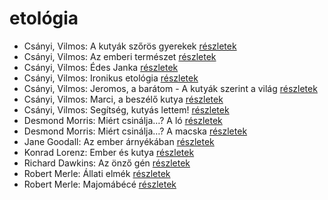 # etológia

- Csányi, Vilmos: A kutyák szőrös gyerekek [részletek](_details/%7Bopf.creator%7D.md#id_1719)
- Csányi, Vilmos: Az emberi természet [részletek](_details/%7Bopf.creator%7D.md#id_308)
- Csányi, Vilmos: Édes Janka [részletek](_details/%7Bopf.creator%7D.md#id_1715)
- Csányi, Vilmos: Ironikus etológia [részletek](_details/%7Bopf.creator%7D.md#id_1720)
- Csányi, Vilmos: Jeromos, a barátom - A kutyák szerint a világ [részletek](_details/%7Bopf.creator%7D.md#id_1718)
- Csányi, Vilmos: Marci, a beszélő kutya [részletek](_details/%7Bopf.creator%7D.md#id_1714)
- Csányi, Vilmos: Segítség, kutyás lettem! [részletek](_details/%7Bopf.creator%7D.md#id_1713)
- Desmond Morris: Miért csinálja…? A ló [részletek](_details/%7Bopf.creator%7D.md#id_416)
- Desmond Morris: Miért csinálja…? A macska [részletek](_details/%7Bopf.creator%7D.md#id_415)
- Jane Goodall: Az ember árnyékában [részletek](_details/%7Bopf.creator%7D.md#id_402)
- Konrad Lorenz: Ember és kutya [részletek](_details/%7Bopf.creator%7D.md#id_474)
- Richard Dawkins: Az önző gén [részletek](_details/%7Bopf.creator%7D.md#id_360)
- Robert Merle: Állati elmék [részletek](_details/%7Bopf.creator%7D.md#id_326)
- Robert Merle: Majomábécé [részletek](_details/%7Bopf.creator%7D.md#id_335)